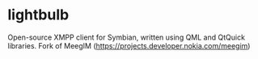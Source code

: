 lightbulb
=========

Open-source XMPP client for Symbian, written using QML and QtQuick libraries. Fork of MeegIM (https://projects.developer.nokia.com/meegim)
